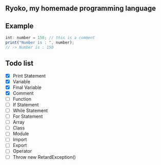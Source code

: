 ## Ryoko, my homemade programming language

## Example

```js
int: number = 150; // this is a comment
print("Number is : ", number);
// -> Number is : 150
```

## Todo list

- [x] Print Statement
- [x] Variable
- [x] Final Variable
- [x] Comment
- [ ] Function
- [ ] If Statement
- [ ] While Statement
- [ ] For Statement
- [ ] Array
- [ ] Class
- [ ] Module
- [ ] Import
- [ ] Export
- [ ] Operator
- [ ] Throw new RetardException()